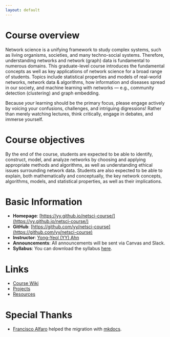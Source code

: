 ```yaml
---
layout: default
---
```


# Course overview

Network science is a unifying framework to study complex systems, such as living organisms, societies, and many techno-social systems. Therefore, understanding networks and network (graph) data is fundamental to numerous domains. This graduate-level course introduces the fundamental concepts as well as key applications of network science for a broad range of students. Topics include statistical properties and models of real-world networks, network data & algorithms, how information and diseases spread in our society, and machine learning with networks — e.g., community detection (clustering) and graph embedding.

Because _your_ learning should be the primary focus, please engage actively by voicing your confusions, challenges, and intriguing digressions! Rather than merely watching lectures, think critically, engage in debates, and immerse yourself. 

# Course objectives

By the end of the course, students are expected to be able to identify, construct, model, and analyze networks by choosing and applying appropriate methods and algorithms, as well as understanding ethical issues surrounding network data. Students are also expected to be able to explain, both mathematically and conceptually, the key network concepts, algorithms, models, and statistical properties, as well as their implications.

# Basic Information

- **Homepage**: [https://yy.github.io/netsci-course/](https://yy.github.io/netsci-course/)
- **GitHub**: [https://github.com/yy/netsci-course](https://github.com/yy/netsci-course)
- **Instructor**: [Yong-Yeol (YY) Ahn](http://yongyeol.com) 
- **Announcements**: All announcements will be sent via Canvas and Slack. 
- **Syllabus**: You can download the syllabus [here](http://yongyeol.com/teaching/netsci_syllabus.pdf). 

# Links 

- [Course Wiki](https://github.com/yy/netsci-course/wiki)
- [Projects](https://github.com/yy/netsci-course/wiki/Projects)
- [Resources](https://github.com/yy/netsci-course/wiki/Resources)


# Special Thanks

- [Francisco Alfaro](https://github.com/fralfaro) helped the migration with [mkdocs](https://www.mkdocs.org). 



